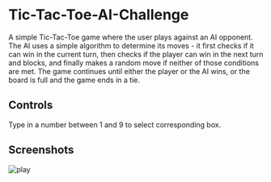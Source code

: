 # Tic-Tac-Toe-AI-Challenge

A simple Tic-Tac-Toe game where the user plays against an AI opponent. The AI uses a simple algorithm to determine its moves - it first checks if it can win in the current turn, then checks if the player can win in the next turn and blocks, and finally makes a random move if neither of those conditions are met. The game continues until either the player or the AI wins, or the board is full and the game ends in a tie.

## Controls

 Type in a number between 1 and 9 to select corresponding box.
 
## Screenshots

![play](https://github.com/takudzwa94/Tic-Tac-Toe-AI-Challenge/assets/51080246/28e495b9-a958-43ed-9296-05f20a5bdb3e)
 

 
 
 



